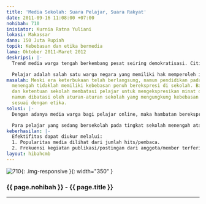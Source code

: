 ```yaml
---
title: 'Media Sekolah: Suara Pelajar, Suara Rakyat'
date: 2011-09-16 11:08:00 +07:00
nohibah: 710
inisiator: Kurnia Ratna Yuliani
lokasi: Makassar
dana: 150 Juta Rupiah
topik: Kebebasan dan etika bermedia
lama: Oktober 2011-Maret 2012
deskripsi: |-
  Trend media warga tengah berkembang pesat seiring demokratisasi. Citizen Jurnalism lahir dari era keterbukaan berekspresi dan kebebasan memperoleh informasi.

  Pelajar adalah salah satu warga negara yang memiliki hak memperoleh informasi dan berhak pula berekspresi melalui penyebaran informasi. Karena itu keberadaan media warga di sekolah dirasakan penting guna memberi ruang bagi pelajar mengekspresikan aspirasi dan inspirasi yang dimilikinya.
masalah: Meski era keterbukaan telah berlangsung, namun pendidikan pada tingkat sekolah
  menengah tidaklah memiliki kebebasan penuh berekspresi di sekolah. Banyak aturan
  dan ketentuan sekolah membatasi pelajar untuk mengekspresikan minat dan bakatnya
  namun dibatasi oleh aturan-aturan sekolah yang mengungkung kebebasan berekspresi
  sesuai dengan etika.
solusi: |-
  Dengan adanya media warga bagi pelajar online, maka hambatan berekspresi yang selama ini terkungkung dapat diatasi. Media warga bagi pelajar dapat mendorong para pelajar menuliskan ide dan bakat menulisnya tanpa dibatasi aturan yang menghambat keterbukaan informasi dalam mengakses informasi pendidikan dan menyebarluaskannya.

  Para pelajar yang sedang bersekolah pada tingkat sekolah menengah atas di seluruh Makassar maupun diluar Makassar
keberhasilan: |-
  Efektifitas dapat diukur melalui:
  1. Popularitas media dilihat dari jumlah hits/pembaca.
  2. Frekuensi kegiatan publikasi/postingan dari anggota/member terferivikasi.
layout: hibahcmb
---
```


![710](/static/img/hibahcmb/710.png){: .img-responsive }{: width="350" }

### {{ page.nohibah }} - {{ page.title }}

---
